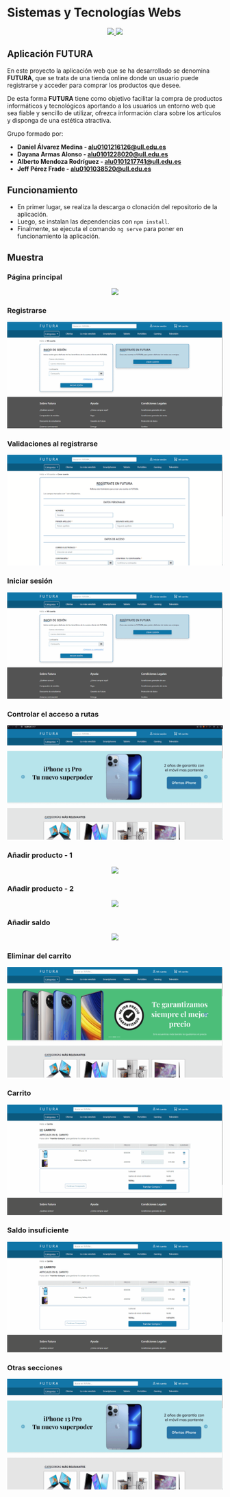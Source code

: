 # Sistemas y Tecnologías Webs

<p align="center">
  <a href="https://github.com/SyTW-2122/E10/actions/workflows/tests.yml">
    <img src="https://github.com/SyTW-2122/E10/actions/workflows/tests.yml/badge.svg"/>
  </a>

  <a href="https://codecov.io/gh/SyTW-2122/E10">
    <img src="https://codecov.io/gh/SyTW-2122/E10/branch/main/graph/badge.svg?token=52T93G4T4A"/>
  </a>
</p>

## Aplicación FUTURA

En este proyecto la aplicación web que se ha desarrollado se denomina **FUTURA**, que se trata de una tienda online donde un usuario puede registrarse y acceder para comprar los productos que desee.

De esta forma **FUTURA** tiene como objetivo facilitar la compra de productos informáticos y tecnológicos aportando a los usuarios un entorno web que sea fiable y sencillo de utilizar, ofrezca información clara sobre los artículos y disponga de una estética atractiva.

Grupo formado por:

 * **Daniel Álvarez Medina - [alu0101216126@ull.edu.es](alu0101216126@ull.edu.es)**
 * **Dayana Armas Alonso - [alu0101228020@ull.edu.es](alu0101228020@ull.edu.es)**
 * **Alberto Mendoza Rodríguez - [alu0101217741@ull.edu.es](alu0101217741@ull.edu.es)**
 * **Jeff Pérez Frade - [alu0101038520@ull.edu.es](alu0101038520@ull.edu.es)**

## Funcionamiento

- En primer lugar, se realiza la descarga o clonación del repositorio de la aplicación.
- Luego, se instalan las dependencias con `npm install`.
- Finalmente, se ejecuta el comando `ng serve` para poner en funcionamiento la aplicación.

## Muestra

### Página principal
<p align="center">
  <a href="https://github.com/danielalvarezm/E10-Futura-tech-shop/blob/main/images/1-PaginaPrincipal.gif">
    <img src="https://github.com/danielalvarezm/E10-Futura-tech-shop/blob/main/images/1-PaginaPrincipal.gif"/>
  </a>
</p>

### Registrarse
<p align="center">
  <a href="https://github.com/danielalvarezm/E10-Futura-tech-shop/blob/main/images/2-Registrarse.gif">
    <img src="https://github.com/danielalvarezm/E10-Futura-tech-shop/blob/main/images/2-Registrarse.gif"/>
  </a>
</p>

### Validaciones al registrarse
<p align="center">
  <a href="https://github.com/danielalvarezm/E10-Futura-tech-shop/blob/main/images/3-ErrorAlRegistrarse.gif">
    <img src="https://github.com/danielalvarezm/E10-Futura-tech-shop/blob/main/images/3-ErrorAlRegistrarse.gif"/>
  </a>
</p>

### Iniciar sesión
<p align="center">
  <a href="https://github.com/danielalvarezm/E10-Futura-tech-shop/blob/main/images/4-IniciarSesion.gif">
    <img src="https://github.com/danielalvarezm/E10-Futura-tech-shop/blob/main/images/4-IniciarSesion.gif"/>
  </a>
</p>

### Controlar el acceso a rutas
<p align="center">
  <a href="https://github.com/danielalvarezm/E10-Futura-tech-shop/blob/main/images/5-AccesoARutas.gif">
    <img src="https://github.com/danielalvarezm/E10-Futura-tech-shop/blob/main/images/5-AccesoARutas.gif"/>
  </a>
</p>

### Añadir producto - 1
<p align="center">
  <a href="https://github.com/danielalvarezm/E10-Futura-tech-shop/blob/main/images/6-AñadirProducto1.gif">
    <img src="https://github.com/danielalvarezm/E10-Futura-tech-shop/blob/main/images/6-AñadirProducto1.gif"/>
  </a>
</p>

### Añadir producto - 2
<p align="center">
  <a href="https://github.com/danielalvarezm/E10-Futura-tech-shop/blob/main/images/7-AñadirProducto2.gif">
    <img src="https://github.com/danielalvarezm/E10-Futura-tech-shop/blob/main/images/7-AñadirProducto2.gif"/>
  </a>
</p>

### Añadir saldo
<p align="center">
  <a href="https://github.com/danielalvarezm/E10-Futura-tech-shop/blob/main/images/8-AñadirSaldo.gif">
    <img src="https://github.com/danielalvarezm/E10-Futura-tech-shop/blob/main/images/8-AñadirSaldo.gif"/>
  </a>
</p>

### Eliminar del carrito
<p align="center">
  <a href="https://github.com/danielalvarezm/E10-Futura-tech-shop/blob/main/images/9-Carrito1.gif">
    <img src="https://github.com/danielalvarezm/E10-Futura-tech-shop/blob/main/images/9-Carrito1.gif"/>
  </a>
</p>

### Carrito
<p align="center">
  <a href="https://github.com/danielalvarezm/E10-Futura-tech-shop/blob/main/images/10-Carrito2.gif">
    <img src="https://github.com/danielalvarezm/E10-Futura-tech-shop/blob/main/images/10-Carrito2.gif"/>
  </a>
</p>

### Saldo insuficiente
<p align="center">
  <a href="https://github.com/danielalvarezm/E10-Futura-tech-shop/blob/main/images/11-Carrito3.gif">
    <img src="https://github.com/danielalvarezm/E10-Futura-tech-shop/blob/main/images/11-Carrito3.gif"/>
  </a>
</p>

### Otras secciones
<p align="center">
  <a href="https://github.com/danielalvarezm/E10-Futura-tech-shop/blob/main/images/12-OtrasSecciones.gif">
    <img src="https://github.com/danielalvarezm/E10-Futura-tech-shop/blob/main/images/12-OtrasSecciones.gif"/>
  </a>
</p>

